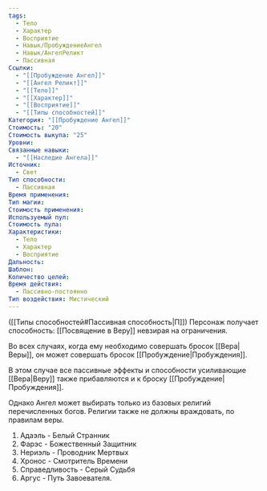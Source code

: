 ```yaml
---
tags:
  - Тело
  - Характер
  - Восприятие
  - Навык/ПробуждениеАнгел
  - Навык/АнгелРеликт
  - Пассивная
Ссылки:
  - "[[Пробуждение Ангел]]"
  - "[[Ангел Реликт]]"
  - "[[Тело]]"
  - "[[Характер]]"
  - "[[Восприятие]]"
  - "[[Типы способностей]]"
Категория: "[[Пробуждение Ангел]]"
Стоимость: "20"
Стоимость выкупа: "25"
Уровни: 
Связанные навыки:
  - "[[Наследие Ангела]]"
Источник:
  - Свет
Тип способности:
  - Пассивная
Время применения: 
Тип магии: 
Стоимость применения: 
Используемый пул: 
Стоимость пула: 
Характеристики:
  - Тело
  - Характер
  - Восприятие
Дальность: 
Шаблон: 
Количество целей: 
Время действия:
  - Пассивно-постоянно
Тип воздействия: Мистический
---
```

([[Типы способностей#Пассивная способность|П]]) Персонаж получает способность: [[Посвящение в Веру]] невзирая на ограничения. 

Во всех случаях, когда ему необходимо совершать бросок [[Вера|Веры]], он может совершать бросок [[Пробуждение|Пробуждения]].

В этом случае все пассивные эффекты и способности усиливающие [[Вера|Веру]] также прибавляются и к броску [[Пробуждение|Пробуждения]].

Однако Ангел может выбирать только из базовых религий перечисленных богов. Религии также не должны враждовать, по правилам веры.

1. Адаэль - Белый Странник
2. Фарэс - Божественный Защитник
3. Нериэль - Проводник Мертвых
4. Хронос - Смотритель Времени
5. Справедливость - Серый Судьбя
6. Аргус - Путь Завоевателя. 